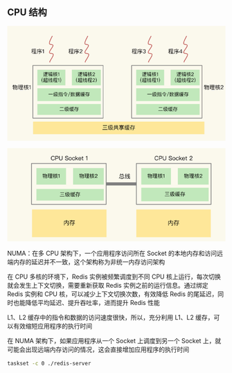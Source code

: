## CPU 结构

![](https://github.com/ltf9651/Blog/blob/master/Redis/Core/cpu.png)

![](https://github.com/ltf9651/Blog/blob/master/Redis/Core/cpu2.png)

NUMA：在多 CPU 架构下，一个应用程序访问所在 Socket 的本地内存和访问远端内存的延迟并不一致，这个架构称为非统一内存访问架构

在 CPU 多核的环境下，Redis 实例被频繁调度到不同 CPU 核上运行，每次切换就会发生上下文切换，需要重新获取 Redis 实例之前的运行信息。通过绑定 Redis 实例和 CPU 核，可以减少上下文切换次数，有效降低 Redis 的尾延迟，同时也能降低平均延迟、提升吞吐率，进而提升 Redis 性能

L1、L2 缓存中的指令和数据的访问速度很快，所以，充分利用 L1、L2 缓存，可以有效缩短应用程序的执行时间

在 NUMA 架构下，如果应用程序从一个 Socket 上调度到另一个 Socket 上，就可能会出现远端内存访问的情况，这会直接增加应用程序的执行时间

```sh
taskset -c 0 ./redis-server
```
